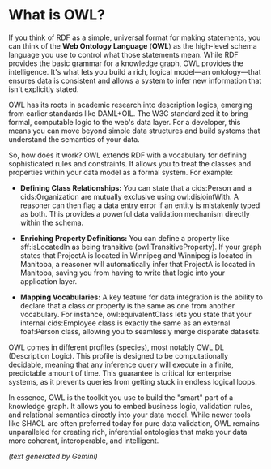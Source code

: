 # What is OWL?

If you think of RDF as a simple, universal format for making statements, you can think of the __Web Ontology Language__ (__OWL__) as the high-level schema language you use to control what those statements mean. While RDF provides the basic grammar for a knowledge graph, OWL provides the intelligence. It's what lets you build a rich, logical model—an ontology—that ensures data is consistent and allows a system to infer new information that isn't explicitly stated.

OWL has its roots in academic research into description logics, emerging from earlier standards like DAML+OIL. The W3C standardized it to bring formal, computable logic to the web's data layer. For a developer, this means you can move beyond simple data structures and build systems that understand the semantics of your data.

So, how does it work? OWL extends RDF with a vocabulary for defining sophisticated rules and constraints. It allows you to treat the classes and properties within your data model as a formal system. For example:

* __Defining Class Relationships:__ You can state that a cids:Person and a cids:Organization are mutually exclusive using owl:disjointWith. A reasoner can then flag a data entry error if an entity is mistakenly typed as both. This provides a powerful data validation mechanism directly within the schema.

* __Enriching Property Definitions:__ You can define a property like sff:isLocatedIn as being transitive (owl:TransitiveProperty). If your graph states that ProjectA is located in Winnipeg and Winnipeg is located in Manitoba, a reasoner will automatically infer that ProjectA is located in Manitoba, saving you from having to write that logic into your application layer.

* __Mapping Vocabularies:__ A key feature for data integration is the ability to declare that a class or property is the same as one from another vocabulary. For instance, owl:equivalentClass lets you state that your internal cids:Employee class is exactly the same as an external foaf:Person class, allowing you to seamlessly merge disparate datasets.

OWL comes in different profiles (species), most notably OWL DL (Description Logic). This profile is designed to be computationally decidable, meaning that any inference query will execute in a finite, predictable amount of time. This guarantee is critical for enterprise systems, as it prevents queries from getting stuck in endless logical loops.

In essence, OWL is the toolkit you use to build the "smart" part of a knowledge graph. It allows you to embed business logic, validation rules, and relational semantics directly into your data model. While newer tools like SHACL are often preferred today for pure data validation, OWL remains unparalleled for creating rich, inferential ontologies that make your data more coherent, interoperable, and intelligent.

*(text generated by Gemini)*